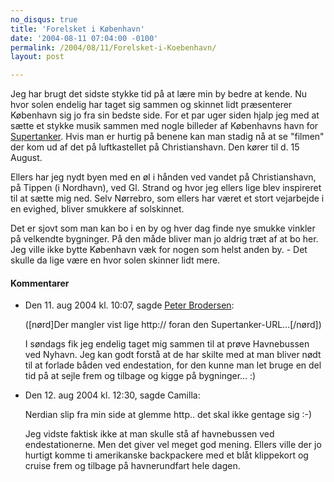 ```yaml
---
no_disqus: true
title: 'Forelsket i København'
date: '2004-08-11 07:04:00 -0100'
permalink: /2004/08/11/Forelsket-i-Koebenhavn/
layout: post

---
```

Jeg har brugt det sidste stykke tid på at lære min by bedre at kende. Nu hvor solen endelig har taget sig sammen og skinnet lidt præsenterer København sig jo fra sin bedste side. For et par uger siden hjalp jeg med at sætte et stykke musik sammen med nogle billeder af Københavns havn for [Supertanker](http://www.supertanker.info). Hvis man er hurtig på benene kan man stadig nå at se "filmen" der kom ud af det på luftkastellet på Christianshavn. Den kører til d. 15 August.

Ellers har jeg nydt byen med en øl i hånden ved vandet på Christianshavn, på Tippen (i Nordhavn), ved Gl. Strand og hvor jeg ellers lige blev inspireret til at sætte mig ned. Selv Nørrebro, som ellers har været et stort vejarbejde i en evighed, bliver smukkere af solskinnet.

Det er sjovt som man kan bo i en by og hver dag finde nye smukke vinkler på velkendte bygninger. På den måde bliver man jo aldrig træt af at bo her. Jeg ville ikke bytte København væk for nogen som helst anden by. - Det skulle da lige være en hvor solen skinner lidt mere.

<div class="vintage-comments">
<h4>Kommentarer </h4>
<ul class="vintage-comments-list"><li>
<p class="comment-meta">Den <time datetime="2004-08-11T22:07:43+02:00">11. aug 2004 kl.  10:07</time>, sagde <a href="http://pe.ter.dk/">Peter Brodersen</a>:</p>
<p>([nørd]Der mangler vist lige http:// foran den Supertanker-URL...[/nørd])</p>
<p>I søndags fik jeg endelig taget mig sammen til at prøve Havnebussen ved Nyhavn. Jeg kan godt forstå at de har skilte med at man bliver nødt til at forlade båden ved endestation, for den kunne man let bruge en del tid på at sejle frem og tilbage og kigge på bygninger... :)</p>
</li>
<li>
<p class="comment-meta">Den <time datetime="2004-08-12T12:30:13+02:00">12. aug 2004 kl.  12:30</time>, sagde Camilla:</p>
<p>Nerdian slip fra min side at glemme http.. det skal ikke gentage sig :-)</p>
<p>Jeg vidste faktisk ikke at man skulle stå af havnebussen ved endestationerne. Men det giver vel meget god mening. Ellers ville der jo hurtigt komme ti amerikanske backpackere med et blåt klippekort og cruise frem og tilbage på havnerundfart hele dagen.</p>
</li>
</ul>
</div>
